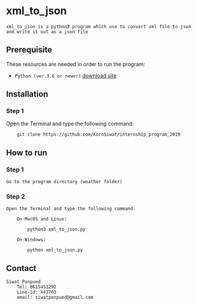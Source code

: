 # xml_to_json 

    xml_to_json is a python3 program which use to convert xml file to json and write it out as a json file

## Prerequisite

These resources are needed in order to run the program:

- `Python (ver.3.6 or newer)` [download site](https://www.python.org/downloads/)

## Installation

### Step 1

Open the Terminal and type the following command:

        git clone https://github.com/KornSiwat/internship_program_2019

## How to run

### Step 1

    Go to the program directory (weather folder)

### Step 2

    Open the Terminal and type the following command:

        On MacOS and Linux:

            python3 xml_to_json.py

        On Windows:

            python xml_to_json.py

## Contact

    Siwat Ponpued
        Tel: 0615453292
        Line-id: k41763
        email: siwatponpued@gmail.com

    



